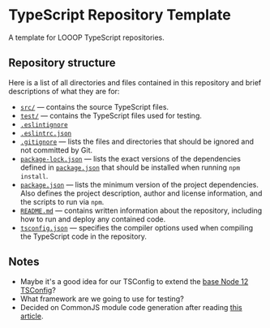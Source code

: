 # TypeScript Repository Template

A template for LOOOP TypeScript repositories.

## Repository structure

Here is a list of all directories and files contained in this repository and brief descriptions of what they are for:

- [`src/`](src/) &mdash; contains the source TypeScript files.
- [`test/`](test/) &mdash; contains the TypeScript files used for testing.
- [`.eslintignore`]()
- [`.eslintrc.json`]()
- [`.gitignore`](.gitignore) &mdash; lists the files and directories that should be ignored and not committed by Git.
- [`package-lock.json`](package-lock.json) &mdash; lists the exact versions of the dependencies defined in [`package.json`](package.json) that should be installed when running `npm install`.
- [`package.json`](package.json) &mdash; lists the minimum version of the project dependencies. Also defines the project description, author and license information, and the scripts to run via `npm`.
- [`README.md`](README.md) &mdash; contains written information about the repository, including how to run and deploy any contained code.
- [`tsconfig.json`](tsconfig.json) &mdash; specifies the compiler options used when compiling the TypeScript code in the repository.

## Notes

- Maybe it's a good idea for our TSConfig to extend the [base Node 12 TSConfig](https://github.com/tsconfig/bases/)?
- What framework are we going to use for testing?
- Decided on CommonJS module code generation after reading [this article](https://www.tsmean.com/articles/learn-typescript/typescript-module-compiler-option/).